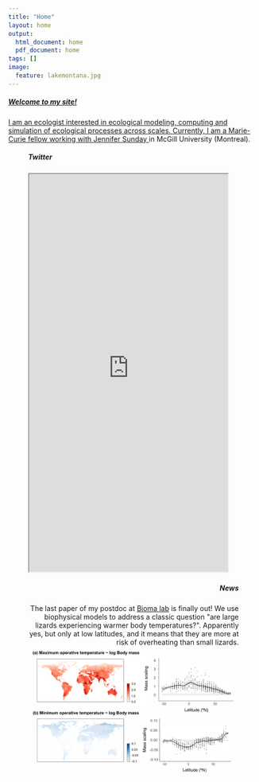 ```yaml
---
title: "Home"
layout: home
output:
  html_document: home
  pdf_document: home
tags: []
image:
  feature: lakemontana.jpg
---
```

<div class="tiles">
    <a href="/research/">
      <h5>Welcome to my site!</h5>
      I am an ecologist interested in ecological modeling, computing and simulation of ecological processes across scales.
      Currently, I am a Marie-Curie fellow working with <a href="http://jennsunday.weebly.com/"> Jennifer Sunday </a> in McGill University (Montreal).
    </a>
</div>

<figure class = "half">
  <div align = "left"  class="tiles">
   <h5>Twitter</h5>
      <iframe style="width: 400px; height: 800px;" src="https://jrubalcaba.github.io/twitter-embed/" width="300" height="150">
      </iframe>
    </div>
  <div align = "right" class="tiles">
    <h5>News</h5>
    The last paper of my postdoc at <a href=""> Bioma lab</a> is finally out! We use biophysical models to address a classic question "are large lizards experiencing warmer body temperatures?". Apparently yes, but only at low latitudes, and it means that they are more at risk of overheating than small lizards. 
    <a href="https://besjournals.onlinelibrary.wiley.com/doi/abs/10.1111/1365-2656.13181"> 
      <img src="/images/news/rubalcaba&olalla_tarraga2020.png">
    </a>
  </div>
</figure>


